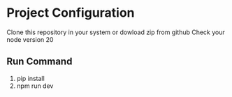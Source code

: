 # Project Configuration
Clone this repository in your system or dowload zip from github
Check your node version 20


## Run Command
1. pip install
2. npm run dev